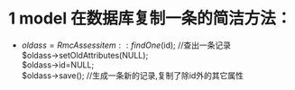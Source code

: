 # 1 model 在数据库复制一条的简洁方法：  #
* $oldass=RmcAssessitem::findOne($id); //查出一条记录  
$oldass->setOldAttributes(NULL);  
$oldass->id=NULL;    
$oldass->save();  //生成一条新的记录,复制了除id外的其它属性
